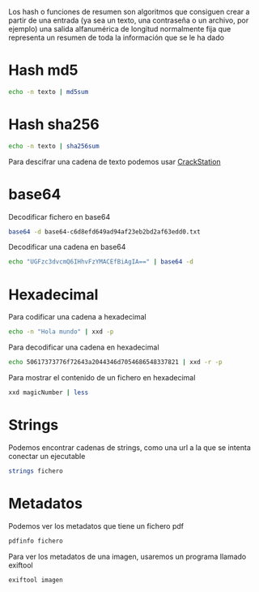 Los hash o funciones de resumen son algoritmos que consiguen crear a partir de una entrada (ya sea un texto, una contraseña o un archivo, por ejemplo) una salida alfanumérica de longitud normalmente fija que representa un resumen de toda la información que se le ha dado

# Hash md5
```bash
echo -n texto | md5sum
```

# Hash sha256
```bash
echo -n texto | sha256sum
```
Para descifrar una cadena de texto podemos usar [CrackStation](https://crackstation.net/)

# base64
Decodificar fichero en base64
```bash
base64 -d base64-c6d8efd649ad94af23eb2bd2af63edd0.txt
```
Decodificar una cadena en base64
```bash
echo "UGFzc3dvcmQ6IHhvFzYMACEfBiAgIA==" | base64 -d
```

# Hexadecimal
Para codificar una cadena a hexadecimal
```bash
echo -n "Hola mundo" | xxd -p 
```
Para decodificar una cadena en hexadecimal
```bash
echo 50617373776f72643a2044346d7054686548337821 | xxd -r -p
```
Para mostrar el contenido de un fichero en hexadecimal
```bash
xxd magicNumber | less
```

# Strings
Podemos encontrar cadenas de strings, como una url a la que se intenta conectar un ejecutable
```bash
strings fichero
```

# Metadatos
Podemos ver los metadatos que tiene un fichero pdf
```bash
pdfinfo fichero
```
Para ver los metadatos de una imagen, usaremos un programa llamado exiftool
```bash
exiftool imagen
```